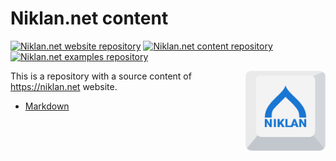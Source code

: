 # Niklan.net content

[![Niklan.net website repository](https://img.shields.io/badge/website-blue?style=flat&logo=github&label=niklan.net)](https://github.com/Niklan/niklan.net)
[![Niklan.net content repository](https://img.shields.io/badge/content-f4f2ef?style=flat&logo=github&label=niklan.net)](https://github.com/Niklan/niklan.net-content)
[![Niklan.net examples repository](https://img.shields.io/badge/examples-yellow?style=flat&logo=github&label=niklan.net
)](https://github.com/Niklan/niklan.net-content)

<img src="./_handbook/logo.svg" alt="Niklan.net" width="128" align="right">

This is a repository with a source content of <https://niklan.net> website.

* [Markdown](./_handbook/markdown.md)
